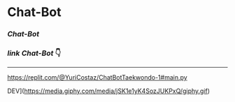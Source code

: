 # Chat-Bot
### *Chat-Bot*
### *link Chat-Bot* 👇
-------------------------
https://replit.com/@YuriCostaz/ChatBotTaekwondo-1#main.py


DEV](https://media.giphy.com/media/jSK1e1yK4SozJUKPxQ/giphy.gif)




